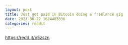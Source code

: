 ```yaml
--- 
layout: post 
title: Just got paid in Bitcoin doing a freelance gig 
date: 2021-06-22 1624403336 
categories: reddit 
--- 
```

https://redd.it/o5zszn